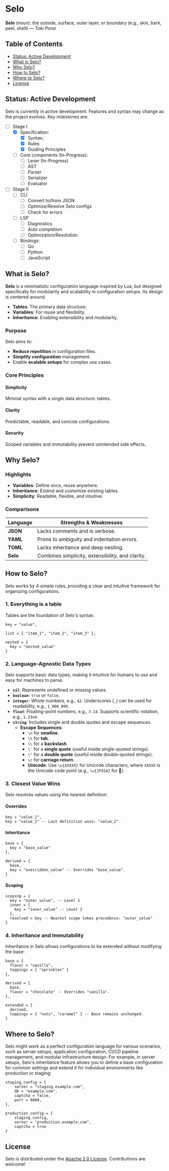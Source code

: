 # Selo

**Selo** (noun): the outside, surface, outer layer, or boundary (e.g., skin, bark, peel, shell) — *Toki Pona*

## Table of Contents
- [Status: Active Development](#status-active-development)
- [What is Selo?](#what-is-selo)
- [Why Selo?](#why-selo)
- [How to Selo?](#how-to-selo)
- [Where to Selo?](#where-to-selo)
- [License](#license)

## Status: Active Development

Selo is currently in active development. Features and syntax may change as the project evolves. Key milestones are:

- [ ] Stage I
  - [x] Specification:
    - [x] Syntax;
    - [x] Rules
    - [x] Guiding Principles
  - [ ] Core components (In-Progress):
    - [ ] Lexer (In-Progress)
    - [ ] AST
    - [ ] Parser
    - [ ] Serializer
    - [ ] Evaluator
- [ ] Stage II
  - [ ] CLI
    - [ ] Convert to/from JSON
    - [ ] Optimize/Resolve Selo configs
    - [ ] Check for errors
  - [ ] LSP
    - [ ] Diagnostics
    - [ ] Auto completion
    - [ ] Optimization/Resolution
  - [ ] Bindings:
    - [ ] Go
    - [ ] Python
    - [ ] JavaScript

## What is Selo?

**Selo** is a minimalistic configuration language inspired by Lua, but designed specifically for modularity and scalability in configuration setups. Its design is centered around:

- **Tables**: The primary data structure.
- **Variables**: For reuse and flexibility.
- **Inheritance**: Enabling extensibility and modularity.

### Purpose

Selo aims to:

- **Reduce repetition** in configuration files.
- **Simplify configuration** management.
- Enable **scalable setups** for complex use cases.

### Core Principles

#### Simplicity

Minimal syntax with a single data structure: tables.

#### Clarity

Predictable, readable, and concise configurations.

#### Security

Scoped variables and immutability prevent unintended side effects.

## Why Selo?

### Highlights

- **Variables**: Define once, reuse anywhere.
- **Inheritance**: Extend and customize existing tables.
- **Simplicity**: Readable, flexible, and intuitive.

### Comparisons

| Language | Strengths & Weaknesses                           |
| -------- | ------------------------------------------------ |
| **JSON** | Lacks comments and is verbose.                   |
| **YAML** | Prone to ambiguity and indentation errors.       |
| **TOML** | Lacks inheritance and deep nesting.              |
| **Selo** | Combines simplicity, extensibility, and clarity. |

## How to Selo?

Selo works by 4 simple rules, providing a clear and intuitive framework for organizing configurations.

### 1. Everything is a table

Tables are the foundation of Selo's syntax:

```selo
key = "value",

list = { "item_1", "item_2", "item_3" },

nested = {
  key = "nested_value"
}
```

### 2. Language-Agnostic Data Types

Selo supports basic data types, making it intuitive for humans to use and easy for machines to parse.

- **`nil`**: Represents undefined or missing values.
- **`boolean`**: `true` or `false`.
- **`integer`**: Whole numbers, e.g., `42`. Underscores (`_`) can be used for readability, e.g., `1_000_000`.
- **`float`**: Floating-point numbers, e.g., `3.14`. Supports scientific notation, e.g., `1.23e4`.
- **`string`**: Includes single and double quotes and escape sequences.
  - **Escape Sequences**: 
    - `\n` for **newline**.
    - `\t` for **tab**.
    - `\\` for a **backslash**.
    - `\'` for a **single quote** (useful inside single-quoted strings).
    - `\"` for a **double quote** (useful inside double-quoted strings).
    - `\r` for **carriage return**.
    - **Unicode**: Use `\u{XXXXX}` for Unicode characters, where `XXXXX` is the Unicode code point (e.g., `\u{1F914}` for 🤔).

### 3. Closest Value Wins

Selo resolves values using the nearest definition:

#### Overrides

```selo
key = "value_1",
key = "value_2" -- Last definition wins: "value_2".
```

#### Inheritance

```selo
base = {
  key = "base_value"
},

derived = {
  base,
  key = "overridden_value" -- Overrides "base_value".
}
```

#### Scoping

```selo
scoping = {
  key = "outer_value", -- Level 1
  inner = {
    key = "inner_value" -- Level 2
  },
  resolved = key -- Nearest scope takes precedence: "outer_value"
}
```

### 4. Inheritance and Immutability

Inheritance in Selo allows configurations to be extended without modifying the base:

```selo
base = {
  flavor = "vanilla",
  toppings = { "sprinkles" }
},

derived = {
  base,
  flavor = "chocolate" -- Overrides "vanilla".
},

extended = {
  derived,
  toppings = { "nuts", "caramel" } -- Base remains unchanged.
}
```

## Where to Selo?

Selo might work as a perfect configuration language for various scenarios, such as server setups, application configuration, CI/CD pipeline management, and modular infrastructure design. For example, in server setups, Selo's inheritance feature allows you to define a base configuration for common settings and extend it for individual environments like production or staging:

```
staging_config = {
    server = "staging.example.com",
    db = "example.com",
    captcha = false,
    port = 8080,
},

production_config = {
    staging_config,
    server = "production.example.com",
    captcha = true
}
```

## License

Selo is distributed under the [Apache 2.0 License](LICENSE). Contributions are welcome!

